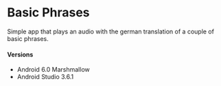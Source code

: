 # Basic Phrases
 Simple app that plays an audio with the german translation of a couple of basic phrases.

#### Versions
 - Android 6.0 Marshmallow 
 - Android Studio 3.6.1 
